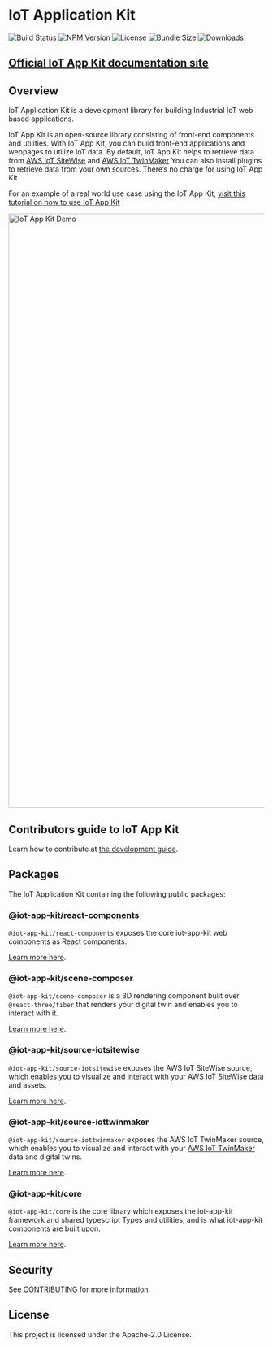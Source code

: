 # IoT Application Kit
[![Build Status](https://github.com/awslabs/iot-app-kit/actions/workflows/run-tests.yml/badge.svg?event=push)](https://github.com/awslabs/iot-app-kit/actions/workflows/run-tests.yml)
[![NPM Version](https://img.shields.io/npm/v/@iot-app-kit/core)](https://npmjs.org/package/@iot-app-kit/core)
[![License](https://img.shields.io/npm/l/@iot-app-kit/core)](https://github.com/awslabs/iot-app-kit/blob/main/LICENSE)
[![Bundle Size](https://img.shields.io/bundlephobia/minzip/@iot-app-kit/core)](https://bundlephobia.com/package/@iot-app-kit/core)
[![Downloads](https://img.shields.io/npm/dw/@iot-app-kit/core)](https://npmjs.org/package/@iot-app-kit/core)


## [Official IoT App Kit documentation site](https://awslabs.github.io/iot-app-kit/)

## Overview

IoT Application Kit is a development library for building Industrial IoT web based applications.

IoT App Kit is an open-source library consisting of front-end components and utilities. With IoT App Kit, you can build front-end applications and webpages to utilize IoT data. By default, IoT App Kit helps to retrieve data from [AWS IoT SiteWise](https://docs.aws.amazon.com/iot-sitewise/latest/userguide/what-is-sitewise.html) and [AWS IoT TwinMaker](https://docs.aws.amazon.com/iot-twinmaker/latest/guide/what-is-twinmaker.html) You can also install plugins to retrieve data from your own sources. There’s no charge for using IoT App Kit.

For an example of a real world use case using the IoT App Kit, [visit this tutorial on how to use IoT App Kit](https://aws.amazon.com/blogs/iot/build-iot-applications-using-aws-iot-application-kit/)

<img width="1170" alt="IoT App Kit Demo" src="https://user-images.githubusercontent.com/6397726/159107236-ea95e7ba-a89c-43e6-a34c-c5ea1dd37e8b.png">

## Contributors guide to IoT App Kit
Learn how to contribute at [the development guide](https://github.com/awslabs/iot-app-kit/tree/main/docs/development.md).

## Packages

The IoT Application Kit containing the following public packages:

### @iot-app-kit/react-components
`@iot-app-kit/react-components` exposes the core iot-app-kit web components as React components.

[Learn more here](https://github.com/awslabs/iot-app-kit/tree/main/docs/Components.md).

### @iot-app-kit/scene-composer
`@iot-app-kit/scene-composer` is a 3D rendering component built over `@react-three/fiber` that renders your digital twin and enables you to interact with it.

[Learn more here](https://github.com/awslabs/iot-app-kit/blob/main/docs/SceneViewer.md).

### @iot-app-kit/source-iotsitewise
`@iot-app-kit/source-iotsitewise` exposes the AWS IoT SiteWise source, which enables you to visualize and interact with your [AWS IoT SiteWise](https://docs.aws.amazon.com/iot-sitewise/latest/userguide/what-is-sitewise.html) data and assets.

[Learn more here](https://github.com/awslabs/iot-app-kit/tree/main/docs/AWSIoTSiteWiseSource.md).

### @iot-app-kit/source-iottwinmaker
`@iot-app-kit/source-iottwinmaker` exposes the AWS IoT TwinMaker source, which enables you to visualize and interact with your [AWS IoT TwinMaker](https://docs.aws.amazon.com/iot-twinmaker/latest/guide/what-is-twinmaker.html) data and digital twins.

[Learn more here](https://github.com/awslabs/iot-app-kit/blob/main/docs/AWSIoTTwinMakerSource.md).

### @iot-app-kit/core
`@iot-app-kit/core` is the core library which exposes the iot-app-kit framework and shared typescript Types and utilities, and is what iot-app-kit components are built upon.

[Learn more here](https://github.com/awslabs/iot-app-kit/tree/main/docs/Core.md).

## Security
See [CONTRIBUTING](CONTRIBUTING.md#security-issue-notifications) for more information.

## License
This project is licensed under the Apache-2.0 License.
